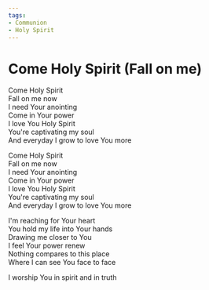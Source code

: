 ```yaml
---
tags:
- Communion
- Holy Spirit
---
```


# Come Holy Spirit (Fall on me)  

Come Holy Spirit  
Fall on me now  
I need Your anointing  
Come in Your power  
I love You Holy Spirit  
You're captivating my soul  
And everyday I grow to love You more  


Come Holy Spirit  
Fall on me now  
I need Your anointing  
Come in Your power  
I love You Holy Spirit  
You're captivating my soul  
And everyday I grow to love You more  


I'm reaching for Your heart  
You hold my life into Your hands  
Drawing me closer to You  
I feel Your power renew  
Nothing compares to this place  
Where I can see You face to face  

I worship You in spirit and in truth